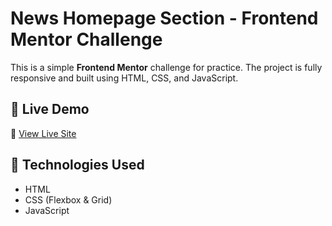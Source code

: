 # News Homepage Section - Frontend Mentor Challenge

This is a simple **Frontend Mentor** challenge for practice. The project is fully responsive and built using HTML, CSS, and JavaScript.

## 🚀 Live Demo
🔗 [View Live Site](https://amitfrontend.github.io/News-homepage-section/)

## 📌 Technologies Used
- HTML
- CSS (Flexbox & Grid)
- JavaScript
